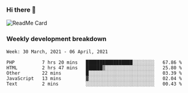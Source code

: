 ### Hi there 👋

<!--
**itzcy/itzcy** is a ✨ _special_ ✨ repository because its `README.md` (this file) appears on your GitHub profile.

Here are some ideas to get you started:

- 🔭 I’m currently working on ...
- 🌱 I’m currently learning ...
- 👯 I’m looking to collaborate on ...
- 🤔 I’m looking for help with ...
- 💬 Ask me about ...
- 📫 How to reach me: ...
- 😄 Pronouns: ...
- ⚡ Fun fact: ...
-->
![ReadMe Card](https://github-readme-stats.vercel.app/api?username=itzcy&show_icons=true&title_color=2d3198&icon_color=797cb8&text_color=24292e&bg_color=f6f8fa)

### Weekly development breakdown
<!--START_SECTION:waka-->
```text
Week: 30 March, 2021 - 06 April, 2021

PHP          7 hrs 20 mins   █████████████████░░░░░░░░   67.86 % 
HTML         2 hrs 47 mins   ██████▒░░░░░░░░░░░░░░░░░░   25.80 % 
Other        22 mins         █░░░░░░░░░░░░░░░░░░░░░░░░   03.39 % 
JavaScript   13 mins         ▓░░░░░░░░░░░░░░░░░░░░░░░░   02.04 % 
Text         2 mins          ░░░░░░░░░░░░░░░░░░░░░░░░░   00.43 % 
```
<!--END_SECTION:waka-->
